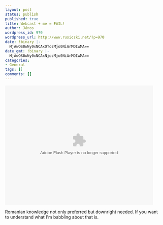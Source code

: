 ```yaml
---
layout: post
status: publish
published: true
title: Webcast + me = FAIL!
author: János
wordpress_id: 970
wordpress_url: http://www.rusiczki.net/?p=970
date: !binary |-
  MjAwOS0wNy0xNCAxOTozMjo0NiArMDIwMA==
date_gmt: !binary |-
  MjAwOS0wNy0xNCAxNjozMjo0NiArMDIwMA==
categories:
- General
tags: []
comments: []
---
```

<p><embed flashvars="autoplay=false" width="480" height="386" allowfullscreen="true" allowscriptaccess="always" src="http://www.ustream.tv/flash/video/1807081" type="application/x-shockwave-flash" /></p>
<p>Romanian knowledge not only preferred but downright needed. If you want to understand what I'm babbling about that is.</p>
